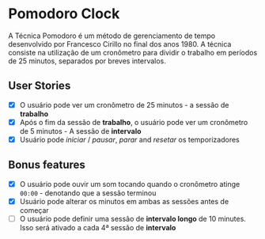 # Pomodoro Clock

A Técnica Pomodoro é um método de gerenciamento de tempo desenvolvido por Francesco Cirillo no final dos anos 1980. A técnica consiste na utilização de um cronômetro para dividir o trabalho em períodos de 25 minutos, separados por breves intervalos.

## User Stories

-   [x] O usuário pode ver um cronômetro de 25 minutos - a sessão de **trabalho**
-   [x] Após o fim da sessão de **trabalho**, o usuário pode ver um cronômetro de 5 minutos - A sessão de **intervalo**
-   [x] Usuário pode _iniciar_ / _pausar_, _parar_ and _resetar_ os temporizadores

## Bonus features

-   [x] O usuário pode ouvir um som tocando quando o cronômetro atinge `00:00` - denotando que a sessão terminou
-   [x] Usuário pode alterar os minutos em ambas as sessões antes de começar
-   [ ] O usuário pode definir uma sessão de **intervalo longo** de 10 minutes. Isso será ativado a cada 4ª sessão de **intervalo**